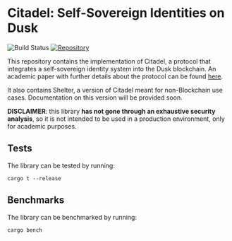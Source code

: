 # Citadel: Self-Sovereign Identities on Dusk

![Build Status](https://github.com/dusk-network/citadel/workflows/Continuous%20integration/badge.svg)
[![Repository](https://img.shields.io/badge/github-citadel-blueviolet?logo=github)](https://github.com/dusk-network/citadel)

This repository contains the implementation of Citadel, a protocol that integrates a self-sovereign identity system into the Dusk blockchain. An academic paper with further details about the protocol can be found [here](https://arxiv.org/pdf/2301.09378.pdf).

It also contains Shelter, a version of Citadel meant for non-Blockchain use cases. Documentation on this version will be provided soon.

**DISCLAIMER**: this library **has not gone through an exhaustive security analysis**, so it is not intended to be used in a production environment, only for academic purposes.

## Tests

The library can be tested by running:

```
cargo t --release
```

## Benchmarks

The library can be benchmarked by running:

```
cargo bench
```
